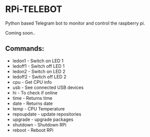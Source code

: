 # RPi-TELEBOT

Python based Telegram bot to monitor and control the raspberry pi.

Coming soon..


## Commands:



- ledon1 - Switch on LED 1
- ledoff1 - Switch off LED 1
- ledon2 - Switch on LED 2
- ledoff2 - Switch off LED 2
- cpu - Get CPU info
- usb - See connected USB devices
- hi - To check if online
- time - Returns time
- date - Returns date
- temp - CPU Temperature
- repoupdate - update repositories 
- upgrade - upgrade packages
- shutdown - Shutdown RPi
- reboot - Reboot RPi
